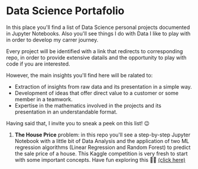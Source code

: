 # Data Science Portafolio

In this place you'll find a list of Data Science personal projects documented in Jupyter Notebooks. Also you'll see things I do with Data I like to play with in order to develop my carrer journey. 

Every project will be identified with a link that redirects to corresponding repo, in order to provide extensive datails and the opportunity to play with code if you are interested.

However, the main insights you'll find here will be ralated to:

- Extraction of insights from raw data and its presentation in a simple way.
- Development of ideas that offer direct value to a customer or some member in a teamwork.
- Expertise in the mathematics involved in the projects and its presentation in an understandable format.

Having said that, I invite you to sneak a peek on this list! 😉

1. **The House Price** problem: in this repo you'll see a step-by-step Jupyter Notebook with a little bit of Data Analysis and the application of two ML regression algorithms (Linear Regression and Random Forest) to predict the sale price of a house. This Kaggle competition is very fresh to start with some important concepts. Have fun exploring this 🙌🏼  [(click here)](https://github.com/anievescordeiro/house-prices)
